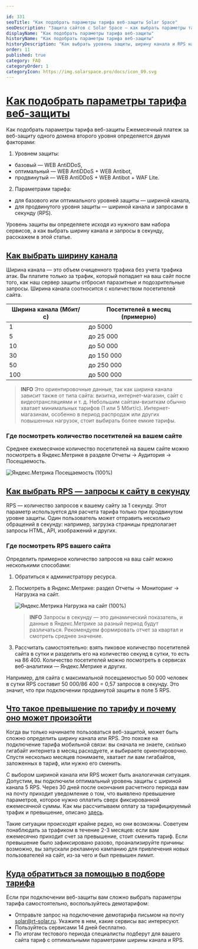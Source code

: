 ```yaml
---

id: 331
seoTitle: "Как подобрать параметры тарифа веб-защиты Solar Space"
seoDescription: "Защита сайтов с Solar Space — как выбрать параметры тарифа для определения стоимости ежемесячного платежа. Бесплатное демо на 14 дней поможет подобрать подходящий тариф на основе вашего трафика."
displayName: "Как подобрать параметры тарифа веб-защиты"
historyName: "Как подобрать параметры тарифа веб-защиты"
historyDescription: "Как выбрать уровень защиты, ширину канала и RPS на старте"
order: 11
published: true
category: FAQ
categoryOrder: 1
categoryIcon: https://img.solarspace.pro/docs/icon_09.svg
---
```


# [Как подобрать параметры тарифа веб-защиты](how-to-choose-web-protection-plan)

Как подобрать параметры тарифа веб-защиты
Ежемесячный платеж за веб-защиту одного домена второго уровня определяется двумя факторами:

1. Уровнем защиты:

* базовый — WEB AntiDDoS,
* оптимальный — WEB AntiDDoS + WEB Antibot,
* продвинутый — WEB AntiDDoS + WEB Antibot + WAF Lite.

2. Параметрами тарифа:

* для базового или оптимального уровней защиты — шириной канала,
* для продвинутого уровня защиты — шириной канала и запросами в секунду (RPS).

Уровень защиты вы определяете исходя из нужного вам набора сервисов, а как выбрать ширину канала и запросы в секунду, расскажем в этой статье.

## [Как выбрать ширину канала](how-to-choose-web-protection-plan#how-to-choose-bandwidth)

Ширина канала — это объем очищенного трафика без учета трафика атак. Вы платите только за трафик, который попадает на ваш сайт после того, как наш сервер защиты отбросил паразитные и подозрительные запросы.
Ширина канала соотносится с количеством посетителей сайта.

| Ширина канала (Мбит/с) | Посетителей в месяц (примерно) |
| ---------------------- | ------------------------------ |
| 1                      | до 5000                        |
| 5                      | до 25 000                      |
| 10                     | до 50 000                      |
| 30                     | до 150 000                     |
| 50                     | до 250 000                     |
| 100                    | до 500 000                     |

> **INFO**
> Это ориентировочные данные, так как ширина канала зависит также от типа сайта: визитка, интернет-магазин, сайт с видеотрансляциями и т. д. Небольшим сайтам-визиткам обычно хватает минимальных тарифов (1 или 5 Мбит/с). Интернет-магазинам, особенно в период распродаж или других повышенных нагрузок, стоит выбирать более емкие тарифы.

### Где посмотреть количество посетителей на вашем сайте

Среднее ежемесячное количество посетителей на вашем сайте можно посмотреть в Яндекс.Метрике в разделе Отчеты → Аудитория → Посещаемость.

![Яндекс.Метрика Посещаемость (100%)](https://img.solarspace.pro/docs/yandex-metrika-traffic.png)

## [Как выбрать RPS — запросы к сайту в секунду](how-to-choose-web-protection-plan#how-to-choose-rps)

RPS — количество запросов к вашему сайту за 1 секунду. Этот параметр используется для расчета тарифа только при продвинутом уровне защиты. Один пользователь может отправить несколько обращений в секунду: например, загрузка страницы предполагает запросы HTML, API, изображений и других.

### Где посмотреть RPS вашего сайта

Определить примерное количество запросов на ваш сайт можно несколькими способами:

1. Обратиться к администратору ресурса.
2. Посмотреть в Яндекс.Метрике: раздел Отчеты → Мониторинг → Нагрузка на сайт.

    ![Яндекс.Метрика Нагрузка на сайт (100%)](https://img.solarspace.pro/docs/yandex-metrika-site-load-rps.png)

    > **INFO**
    > Запросы в секунду — это динамический показатель, и данные в Яндекс.Метрике за разный период будут различаться. Рекомендуем формировать отчет за квартал и смотреть среднее значение.

3. Рассчитать самостоятельно: взять пиковое количество посетителей сайта в сутки и разделить его на количество секунд в сутки, то есть на 86 400. Количество посетителей можно посмотреть в сервисах веб-аналитики — Яндекс.Метрике и других.

Например, для сайта с максимальной посещаемостью 50 000 человек в сутки RPS составит 50 000/86 400 = 0,57 запросов в секунду. Это значит, что при подключении продвинутой защиты в поле 5 RPS.

## [Что такое превышение по тарифу и почему оно может произойти](how-to-choose-web-protection-plan#tariff-exceed)

Когда вы только начинаете пользоваться веб-защитой, может быть сложно определить ширину канала или RPS. Это похоже на подключение тарифа мобильной связи: вы сначала не знаете, сколько гигабайт интернета в месяц расходуете, и выбираете ориентировочно. Спустя несколько месяцев понимаете, хватает ли вам гигабайтов, заложенных в тариф, или нужно его сменить.

С выбором шириной канала или RPS может быть аналогичная ситуация. Допустим, вы подключили оптимальный уровень защиты с шириной канала 5 RPS. Через 30 дней после окончания расчетного периода вам на почту приходит уведомление о том, что выявлено превышение параметров, которое нужно оплатить сверх фиксированной ежемесячной суммы. Как мы рассчитываем оплату за тарифицируемый трафик и превышение, описано [здесь](https://docs.solarspace.pro/tariffs/billing-and-payment#disconnection-for-non-payment).

Такие ситуации происходят крайне редко, но они возможны. Советуем понаблюдать за трафиком в течение 2-3 месяцев: если вам ежемесячно приходит счет за превышение, стоит сменить тариф. Если превышение было зафиксировано разово, проанализируйте причины: возможно, вы запускали рекламную кампанию для привлечения новых пользователей на сайт, из-за чего и был превышен лимит.

## [Куда обратиться за помощью в подборе тарифа](how-to-choose-web-protection-plan#support)

Если при подключении веб-защиты вам сложно выбрать параметры тарифа самостоятельно, воспользуйтесь демотарифом:

* Отправьте запрос на подключение демотарифа письмом на почту [solar@rt-solar.ru](mailto:solar@rt-solar.ru). Укажите в нем, какие сервисы вас интересуют.
* Пользуйтесь сервисами 14 дней бесплатно.
* По итогам тестового периода специалисты подберут для вашего сайта тариф с оптимальными параметрами ширины канала и RPS.
